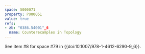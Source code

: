 ```yaml
---
space: S000071
property: P000051
value: true
refs:
- zb: "0386.54001"_6
  name: Counterexamples in Topology
---
```


See item #8 for space #79 in {{doi:10.1007/978-1-4612-6290-9_6}}.
